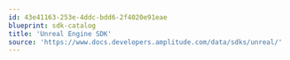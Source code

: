 ```yaml
---
id: 43e41163-253e-4ddc-bdd6-2f4020e91eae
blueprint: sdk-catalog
title: 'Unreal Engine SDK'
source: 'https://www.docs.developers.amplitude.com/data/sdks/unreal/'
---
```

